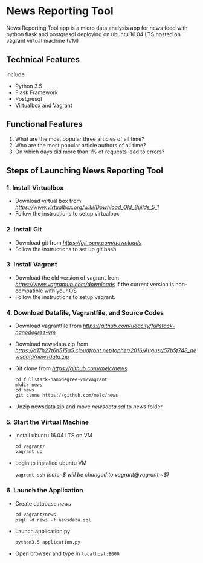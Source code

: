 # News Reporting Tool
News Reporting Tool app is a micro data analysis app for news feed with python flask and postgresql deploying on
ubuntu 16.04 LTS hosted on vagrant virtual machine (VM)

## Technical Features

include:

- Python 3.5
- Flask Framework
- Postgresql
- Virtualbox and Vagrant

## Functional Features

1. What are the most popular three articles of all time?
2. Who are the most popular article authors of all time?
3. On which days did more than 1% of requests lead to errors?

## Steps of Launching News Reporting Tool
### 1. Install Virtualbox
- Download virtual box from *https://www.virtualbox.org/wiki/Download_Old_Builds_5_1*
- Follow the instructions to setup virtualbox

### 2. Install Git
- Download git from *https://git-scm.com/downloads*
- Follow the instructions to set up git bash 

### 3. Install Vagrant
- Download the old version of vagrant from *https://www.vagrantup.com/downloads* 
if the current version is non-compatible with your OS
- Follow the instructions to setup vagrant.  

### 4. Download Datafile, Vagrantfile, and Source Codes
- Download vagrantfile from *https://github.com/udacity/fullstack-nanodegree-vm*
- Download newsdata.zip from 
*https://d17h27t6h515a5.cloudfront.net/topher/2016/August/57b5f748_newsdata/newsdata.zip*
- Git clone from *https://github.com/melc/news*

    ```
    cd fullstack-nanodegree-vm/vagrant
    mkdir news
    cd news
    git clone https://github.com/melc/news
    ```
- Unzip newsdata.zip and move *newsdata.sql* to *news* folder

### 5. Start the Virtual Machine
- Install ubuntu 16.04 LTS on VM

    ```
    cd vagrant/
    vagrant up
    ```
- Login to installed ubuntu VM

    `vagrant ssh`     *(note: $ will be changed to vagrant@vagrant:~$)*

### 6. Launch the Application
- Create database *news*

    ```
    cd vagrant/news
    psql -d news -f newsdata.sql
    ```
- Launch application.py

    `python3.5 application.py`

- Open browser and type in `localhost:8000` 

